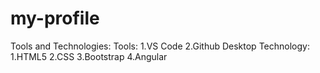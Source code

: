 # my-profile

Tools and Technologies:
Tools:
    1.VS Code
    2.Github Desktop
    Technology:
    1.HTML5
    2.CSS
    3.Bootstrap
    4.Angular